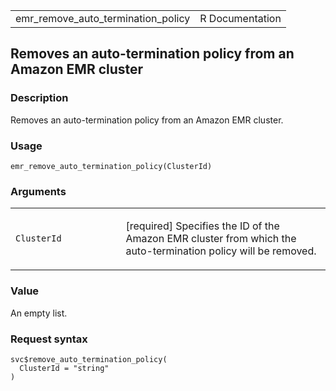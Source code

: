 <table style="width: 100%;">
<tbody>
<tr class="odd">
<td>emr_remove_auto_termination_policy</td>
<td style="text-align: right;">R Documentation</td>
</tr>
</tbody>
</table>

## Removes an auto-termination policy from an Amazon EMR cluster

### Description

Removes an auto-termination policy from an Amazon EMR cluster.

### Usage

    emr_remove_auto_termination_policy(ClusterId)

### Arguments

<table>
<colgroup>
<col style="width: 35%" />
<col style="width: 65%" />
</colgroup>
<tbody>
<tr class="odd">
<td><code
id="emr_remove_auto_termination_policy_:_ClusterId">ClusterId</code></td>
<td><p>[required] Specifies the ID of the Amazon EMR cluster from which
the auto-termination policy will be removed.</p></td>
</tr>
</tbody>
</table>

### Value

An empty list.

### Request syntax

    svc$remove_auto_termination_policy(
      ClusterId = "string"
    )
